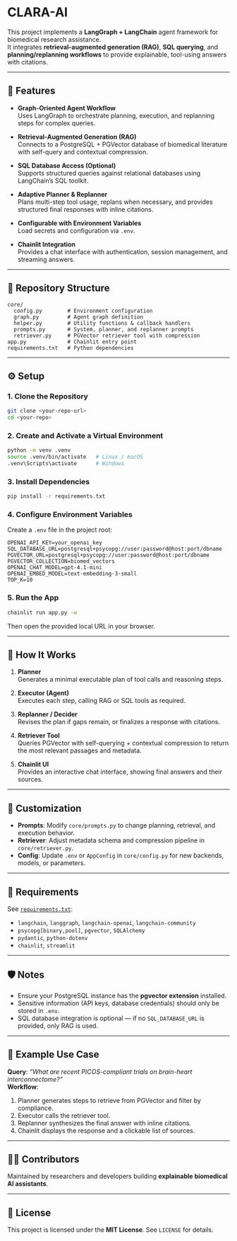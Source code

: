 # CLARA-AI

This project implements a **LangGraph + LangChain** agent framework for biomedical research assistance.  
It integrates **retrieval-augmented generation (RAG)**, **SQL querying**, and **planning/replanning workflows** to provide explainable, tool-using answers with citations.

---

## 🚀 Features

- **Graph-Oriented Agent Workflow**  
  Uses LangGraph to orchestrate planning, execution, and replanning steps for complex queries.

- **Retrieval-Augmented Generation (RAG)**  
  Connects to a PostgreSQL + PGVector database of biomedical literature with self-query and contextual compression.

- **SQL Database Access (Optional)**  
  Supports structured queries against relational databases using LangChain’s SQL toolkit.

- **Adaptive Planner & Replanner**  
  Plans multi-step tool usage, replans when necessary, and provides structured final responses with inline citations.

- **Configurable with Environment Variables**  
  Load secrets and configuration via `.env`.

- **Chainlit Integration**  
  Provides a chat interface with authentication, session management, and streaming answers.

---

## 📂 Repository Structure

```
core/
  config.py        # Environment configuration
  graph.py         # Agent graph definition
  helper.py        # Utility functions & callback handlers
  prompts.py       # System, planner, and replanner prompts
  retriever.py     # PGVector retriever tool with compression
app.py             # Chainlit entry point
requirements.txt   # Python dependencies
```

---

## ⚙️ Setup

### 1. Clone the Repository
```bash
git clone <your-repo-url>
cd <your-repo>
```

### 2. Create and Activate a Virtual Environment
```bash
python -m venv .venv
source .venv/bin/activate   # Linux / macOS
.venv\Scripts\activate      # Windows
```

### 3. Install Dependencies
```bash
pip install -r requirements.txt
```

### 4. Configure Environment Variables
Create a `.env` file in the project root:
```env
OPENAI_API_KEY=your_openai_key
SQL_DATABASE_URL=postgresql+psycopg://user:password@host:port/dbname
PGVECTOR_URL=postgresql+psycopg://user:password@host:port/dbname
PGVECTOR_COLLECTION=biomed_vectors
OPENAI_CHAT_MODEL=gpt-4.1-mini
OPENAI_EMBED_MODEL=text-embedding-3-small
TOP_K=10
```

### 5. Run the App
```bash
chainlit run app.py -w
```
Then open the provided local URL in your browser.

---

## 🧩 How It Works

1. **Planner**  
   Generates a minimal executable plan of tool calls and reasoning steps.

2. **Executor (Agent)**  
   Executes each step, calling RAG or SQL tools as required.

3. **Replanner / Decider**  
   Revises the plan if gaps remain, or finalizes a response with citations.

4. **Retriever Tool**  
   Queries PGVector with self-querying + contextual compression to return the most relevant passages and metadata.

5. **Chainlit UI**  
   Provides an interactive chat interface, showing final answers and their sources.

---

## 🔧 Customization

- **Prompts**: Modify `core/prompts.py` to change planning, retrieval, and execution behavior.
- **Retriever**: Adjust metadata schema and compression pipeline in `core/retriever.py`.
- **Config**: Update `.env` or `AppConfig` in `core/config.py` for new backends, models, or parameters.

---

## 📜 Requirements

See [`requirements.txt`](requirements.txt):
- `langchain`, `langgraph`, `langchain-openai`, `langchain-community`
- `psycopg[binary,pool]`, `pgvector`, `SQLAlchemy`
- `pydantic`, `python-dotenv`
- `chainlit`, `streamlit`

---

## 🛡️ Notes

- Ensure your PostgreSQL instance has the **pgvector extension** installed.  
- Sensitive information (API keys, database credentials) should only be stored in `.env`.  
- SQL database integration is optional — if no `SQL_DATABASE_URL` is provided, only RAG is used.  

---

## 📖 Example Use Case

**Query**: *“What are recent PICOS-compliant trials on brain-heart interconnectome?”*  
**Workflow**:
1. Planner generates steps to retrieve from PGVector and filter by compliance.
2. Executor calls the retriever tool.
3. Replanner synthesizes the final answer with inline citations.
4. Chainlit displays the response and a clickable list of sources.

---

## 🧑‍💻 Contributors
Maintained by researchers and developers building **explainable biomedical AI assistants**.

---

## 📜 License
This project is licensed under the **MIT License**. See `LICENSE` for details.
